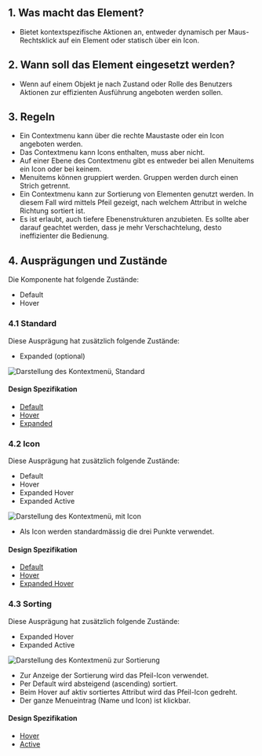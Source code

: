 ## 1. Was macht das Element?
* Bietet kontextspezifische Aktionen an, entweder dynamisch per Maus-Rechtsklick auf ein Element oder statisch über ein Icon.

## 2. Wann soll das Element eingesetzt werden?
* Wenn auf einem Objekt je nach Zustand oder Rolle des Benutzers Aktionen zur effizienten Ausführung angeboten werden sollen.

## 3. Regeln
* Ein Contextmenu kann über die rechte Maustaste oder ein Icon angeboten werden.
* Das Contextmenu kann Icons enthalten, muss aber nicht.
* Auf einer Ebene des Contextmenu gibt es entweder bei allen Menuitems ein Icon oder bei keinem. 
* Menuitems können gruppiert werden. Gruppen werden durch einen Strich getrennt.
* Ein Contextmenu kann zur Sortierung von Elementen genutzt werden. In diesem Fall wird mittels Pfeil gezeigt, nach welchem Attribut in welche Richtung sortiert ist.
* Es ist erlaubt, auch tiefere Ebenenstrukturen anzubieten. Es sollte aber darauf geachtet werden, dass je mehr Verschachtelung, desto ineffizienter die Bedienung.

## 4. Ausprägungen und Zustände
Die Komponente hat folgende Zustände:
* Default
* Hover

### 4.1 Standard
Diese Ausprägung hat zusätzlich folgende Zustände:
* Expanded (optional)

![Darstellung des Kontextmenü, Standard](https://raw.githubusercontent.com/sbb-design-systems/sbb-design-system/master/webapp/components/contextmenu/images/contextmenu_default.png 'class: image')

#### Design Spezifikation
* [Default](https://sbb.invisionapp.com/d/main#/console/17140415/355318417/inspect)
* [Hover](https://sbb.invisionapp.com/d/main#/console/17140415/355318418/inspect)
* [Expanded](https://sbb.invisionapp.com/d/main#/console/17140415/355318419/inspect)

### 4.2 Icon
Diese Ausprägung hat zusätzlich folgende Zustände:
* Default
* Hover
* Expanded Hover
* Expanded Active

![Darstellung des Kontextmenü, mit Icon](https://raw.githubusercontent.com/sbb-design-systems/sbb-design-system/master/webapp/components/contextmenu/images/contextmenu_icon.png 'class: image')

* Als Icon werden standardmässig die drei Punkte verwendet. 

#### Design Spezifikation
* [Default](https://sbb.invisionapp.com/d/main#/console/17140415/355318420/inspect)
* [Hover](https://sbb.invisionapp.com/d/main#/console/17140415/355318421/inspect)
* [Expanded Hover](https://sbb.invisionapp.com/d/main#/console/17140415/355318422/inspect)

### 4.3 Sorting
Diese Ausprägung hat zusätzlich folgende Zustände:
* Expanded Hover
* Expanded Active

![Darstellung des Kontextmenü zur Sortierung](https://raw.githubusercontent.com/sbb-design-systems/sbb-design-system/master/webapp/components/contextmenu/images/contextmenu_sorting.png 'class: image')
* Zur Anzeige der Sortierung wird das Pfeil-Icon verwendet.
* Per Default wird absteigend (ascending) sortiert.
* Beim Hover auf aktiv sortiertes Attribut wird das Pfeil-Icon gedreht.
* Der ganze Menueintrag (Name und Icon) ist klickbar.

#### Design Spezifikation
* [Hover](https://sbb.invisionapp.com/d/main#/console/17140415/369105601/inspect)
* [Active](https://sbb.invisionapp.com/d/main#/console/17140415/355318423/inspect)